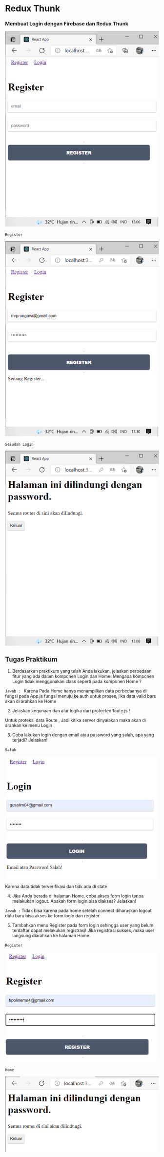 # Redux Thunk

### Membuat Login dengan Firebase dan Redux Thunk

![](img/tam1.png)


`Register`

![](img/reg.png)

`Sesudah Login`

![](img/tam2.png)

## Tugas Praktikum

1. Berdasarkan praktikum yang telah Anda lakukan, jelaskan perbedaan fitur yang ada dalam komponen Login dan Home! Mengapa komponen Login tidak menggunakan class seperti pada komponen Home ?

`Jawab : `
Karena Pada Home hanya menampilkan data perbedaanya di fungsi pada App.js fungsi menuju ke auth untuk proses, jika data valid baru akan di arahkan ke Home

2. Jelaskan kegunaan dan alur logika dari protectedRoute.js !

Untuk proteksi data Route , Jadi kitika server dinyalakan maka akan di arahkan ke menu Login

3. Coba lakukan login dengan email atau password yang salah, apa yang terjadi? Jelaskan!

`Salah`

![](img/sal.png)

Karena data tidak terverifikasi dan tidk ada di state

4. Jika Anda berada di halaman Home, coba akses form login tanpa melakukan logout. Apakah form login bisa diakses? Jelaskan!

`Jawab :`
Tidak bisa karena pada home setelah connect diharuskan logout dulu baru bisa akses ke form login dan register

5. Tambahkan menu Register pada form login sehingga user yang belum terdaftar dapat melakukan registrasi! Jika registrasi sukses, maka user langsung diarahkan ke halaman Home.

`Register `

![](img/reg1.png)


`Home `

![](img/reg2.png)